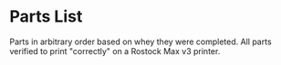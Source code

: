 # Parts List

Parts in arbitrary order based on whey they were completed. All parts verified to print "correctly" on a Rostock Max v3 printer.
